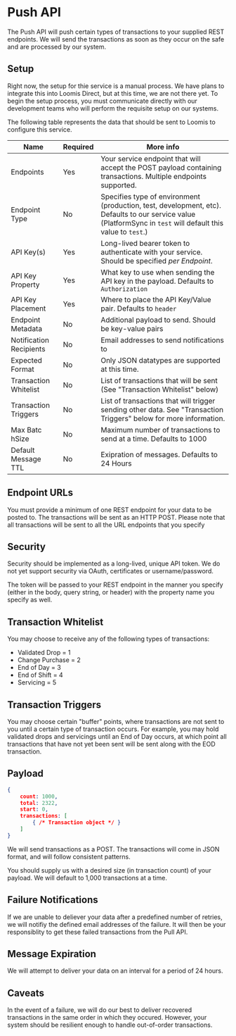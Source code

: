 # Push API

The Push API will push certain types of transactions to your supplied REST endpoints. We will send the transactions as soon as they occur on the safe and are processed by our system.

## Setup

Right now, the setup for thie service is a manual process.  We have plans to integrate this into Loomis Direct, but at this time, we are not there yet.  To begin the setup process, you must communicate directly with our development teams who will perform the requisite setup on our systems.

The following table represents the data that should be sent to Loomis to configure this service.

Name | Required | More info
---- | -------- | ---------
Endpoints | Yes | Your service endpoint that will accept the POST payload containing transactions.  Multiple endpoints supported.
Endpoint Type | No | Specifies type of environment (production, test, development, etc). Defaults to our service value (PlatformSync in `test` will default this value to `test`.)
API Key(s) | Yes | Long-lived bearer token to authenticate with your service.  Should be specified _per Endpoint_.
API Key Property | Yes | What key to use when sending the API key in the payload. Defaults to `Authorization`
API Key Placement | Yes | Where to place the API Key/Value pair.  Defaults to `header`
Endpoint Metadata | No | Additional payload to send.  Should be key-value pairs
Notification Recipients | No | Email addresses to send notifications to
Expected Format | No | Only JSON datatypes are supported at this time.
Transaction Whitelist | No | List of transactions that will be sent (See "Transaction Whitelist" below)
Transaction Triggers | No | List of transactions that will trigger sending other data.  See "Transaction Triggers" below for more information.
Max Batc hSize | No | Maximum number of transactions to send at a time.  Defaults to 1000
Default Message TTL | No | Exipration of messages. Defaults to 24 Hours

## Endpoint URLs

You must provide a minimum of one REST endpoint for your data to be posted to.  The transactions will be sent as an HTTP POST.  Please note that all transactions will be sent to all the URL endpoints that you specify

## Security

Security should be implemented as a long-lived, unique API token.  We do not yet support security via OAuth, certificates or username/password.

The token will be passed to your REST endpoint in the manner you specify (either in the body, query string, or header) with the property name you specify as well.

## Transaction Whitelist

You may choose to receive any of the following types of transactions:

* Validated Drop = 1
* Change Purchase = 2
* End of Day = 3
* End of Shift = 4
* Servicing = 5

## Transaction Triggers

You may choose certain "buffer" points, where transactions are not sent to you until a certain type of transaction occurs.  For example, you may hold validated drops and servicings until an End of Day occurs, at which point all transactions that have not yet been sent will be sent along with the EOD transaction.

## Payload

```json
{
    count: 1000,
    total: 2322,
    start: 0,
    transactions: [
        { /* Transaction object */ }
    ]
}
```

We will send transactions as a POST. The transactions will come in JSON format, and will follow consistent patterns.

You should supply us with a desired size (in transaction count) of your payload.  We will default to 1,000 transactions at a time.

## Failure Notifications

If we are unable to deliever your data after a predefined number of retries, we will notifiy the defined email addresses of the failure.  It will then be your responsiblity to get these failed transactions from the Pull API.

## Message Expiration

We will attempt to deliver your data on an interval for a period of 24 hours.

## Caveats

In the event of a failure, we will do our best to deliver recovered transactions in the same order in which they occured. However, your system should be resilient enough to handle out-of-order transactions.